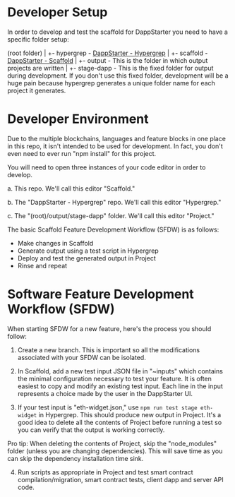 # Developer Setup

In order to develop and test the scaffold for DappStarter you need to have a specific folder setup:

(root folder)
   |
   +- hypergrep - [DappStarter - Hypergrep](https://github.com/trycrypto/dappstarter-hypergrep)
   |
   +- scaffold  - [DappStarter - Scaffold](https://github.com/trycrypto/dappstarter-scaffold)
   |
   +- output - This is the folder in which output projects are written
        |
        +- stage-dapp - This is the fixed folder for output during development.
                        If you don't use this fixed folder, development will be
                        a huge pain because hypergrep generates a unique folder
                        name for each project it generates.

# Developer Environment

Due to the multiple blockchains, languages and feature blocks in one place in this repo, it isn't intended to be used for development. In fact, you don't even need to ever run "npm install" for this project.

You will need to open three instances of your code editor in order to develop.

   a. This repo. We'll call this editor "Scaffold."

   b. The "DappStarter - Hypergrep" repo. We'll call this editor "Hypergrep."

   c. The "(root)/output/stage-dapp" folder. We'll call this editor "Project."

   The basic Scaffold Feature Development Workflow (SFDW) is as follows:

   - Make changes in Scaffold
   - Generate output using a test script in Hypergrep
   - Deploy and test the generated output in Project
   - Rinse and repeat

# Software Feature Development Workflow (SFDW)

When starting SFDW for a new feature, here's the process you should follow:

1) Create a new branch. This is important so all the modifications associated with your SFDW can be isolated.

2) In Scaffold, add a new test input JSON file in "~inputs" which contains the minimal configuration necessary to test your feature. It is often easiest to copy and modify an existing test input. Each line in the input represents a choice made by the user in the DappStarter UI.

3) If your test input is "eth-widget.json," use `npm run test stage eth-widget` in Hypergrep. This should produce new output in Project. It's a good idea to delete all the contents of Project before running a test so you can verify that the output is working correctly.

Pro tip: When deleting the contents of Project, skip the "node_modules" folder (unless you are changing dependencies). This will save time as you can skip the dependency installation time sink.

4) Run scripts as appropriate in Project and test smart contract compilation/migration, smart contract tests, client dapp and server API code.
